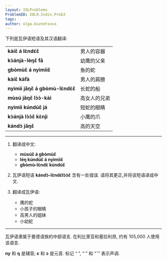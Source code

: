 ```yaml
---
layout: IOLProblems
ProblemID: IOL9.Indiv.Prob3
tags:
author: olga.kuznetsova
---
```


下列是瓦伊语短语及其汉语翻译:

<table>
<tr><td><strong>kàíɛ̌ á lɛ̀ndɛ́ɛ̌</strong></td><td>男人的容器</td></tr>
<tr><td><strong>kɔ̀ánjà-lèŋɛ̌ fǎ</strong></td><td>幼鹰的父亲</td></tr>
<tr><td><strong>gbòmùɛ̌ á nyìmììɛ̌</strong></td><td>鱼的蛇</td></tr>
<tr><td><strong>kàíɛ̌ kàfà</strong></td><td>男人的肩膀</td></tr>
<tr><td><strong>nyìmìì jǎŋɛ̌ á gbòmù-lɛ̀ndɛ̀ɛ̌</strong></td><td>长蛇的船</td></tr>
<tr><td><strong>mùsú jǎŋɛ̌ lɔ̀ɔ̀-kàì</strong></td><td>高女人的兄弟</td></tr>
<tr><td><strong>nyìmìì kúndúɛ̌ já</strong></td><td>短蛇的眼睛</td></tr>
<tr><td><strong>kɔ̀ánjà lɔ̀ɔ̀ɛ̌ kɛ̀njì</strong></td><td>小鹰的爪</td></tr>
<tr><td><strong>kándɔ̀ jǎŋɛ̌</strong></td><td>高的天空</td></tr>
</table>

---

1. 翻译成中文:
    * **mùsúɛ̌ á gbòmùɛ̌**
    * **léŋ kúndúɛ̌ á nyìmììɛ̌**
    * **gbòmù-lɛ̀ndɛ̀ kúndúɛ̌**
    
2. 瓦伊语短语 **kándɔ̀-lɛ̀ndɛ́lɔ̀ɔ̀ɛ̌** 含有一处错误. 请将其更正,并将该短语译成中文.
3. 翻译成瓦伊语:    * 鹰的蛇
    * 小孩子的眼睛
    * 高男人的姐妹
    * 小幼蛇

---

瓦伊语隶属于曼德语族的中部语支. 在利比里亚和塞拉利昂, 约有 105,000 人使用该语言.

**ny** 和 **ŋ** 是辅音; **ɛ** 和 **ɔ** 是元音. 标记 “ ́”, “`” 和 “ˇ” 表示声调.
